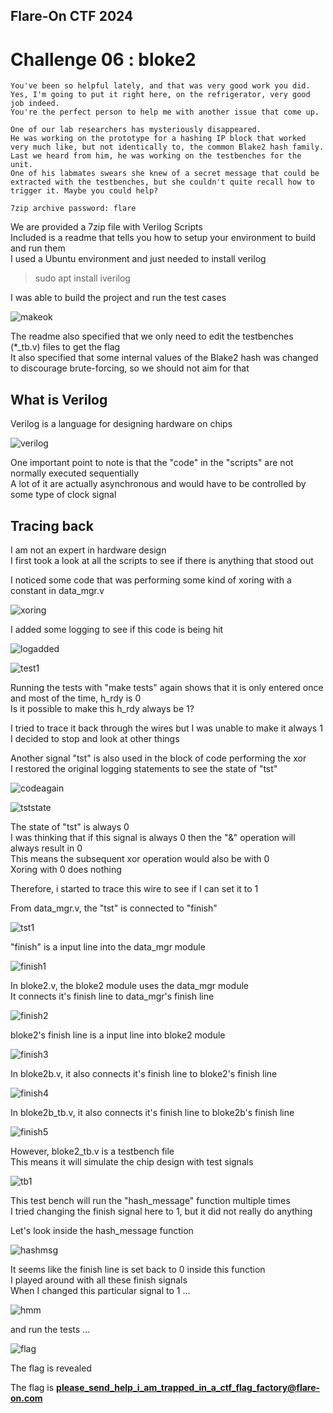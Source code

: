 ## Flare-On CTF 2024
# Challenge 06 : bloke2

```
You've been so helpful lately, and that was very good work you did. 
Yes, I'm going to put it right here, on the refrigerator, very good job indeed. 
You're the perfect person to help me with another issue that come up. 

One of our lab researchers has mysteriously disappeared. 
He was working on the prototype for a hashing IP block that worked very much like, but not identically to, the common Blake2 hash family. 
Last we heard from him, he was working on the testbenches for the unit. 
One of his labmates swears she knew of a secret message that could be extracted with the testbenches, but she couldn't quite recall how to trigger it. Maybe you could help?

7zip archive password: flare
```

We are provided a 7zip file with Verilog Scripts  
Included is a readme that tells you how to setup your environment to build and run them  
I used a Ubuntu environment and just needed to install verilog

> sudo apt install iverilog

I was able to build the project and run the test cases

![makeok](img/01.png)

The readme also specified that we only need to edit the testbenches (\*\_tb.v) files to get the flag  
It also specified that some internal values of the Blake2 hash was changed to discourage brute-forcing, so we should not aim for that

## What is Verilog

Verilog is a language for designing hardware on chips

![verilog](img/02.png)

One important point to note is that the "code" in the "scripts" are not normally executed sequentially  
A lot of it are actually asynchronous and would have to be controlled by some type of clock signal

## Tracing back

I am not an expert in hardware design  
I first took a look at all the scripts to see if there is anything that stood out

I noticed some code that was performing some kind of xoring with a constant in data_mgr.v

![xoring](img/03.png)

I added some logging to see if this code is being hit

![logadded](img/04.png)

![test1](img/05.png)

Running the tests with "make tests" again shows that it is only entered once and most of the time, h_rdy is 0  
Is it possible to make this h_rdy always be 1?

I tried to trace it back through the wires but I was unable to make it always 1  
I decided to stop and look at other things

Another signal "tst" is also used in the block of code performing the xor  
I restored the original logging statements to see the state of "tst" 

![codeagain](img/06.png)

![tststate](img/07.png)

The state of "tst" is always 0  
I was thinking that if this signal is always 0 then the "&" operation will always result in 0  
This means the subsequent xor operation would also be with 0  
Xoring with 0 does nothing

Therefore, i started to trace this wire to see if I can set it to 1

From data_mgr.v, the "tst" is connected to "finish"

![tst1](img/08.png)

"finish" is a input line into the data_mgr module

![finish1](img/08.png)

In bloke2.v, the bloke2 module uses the data_mgr module  
It connects it's finish line to data_mgr's finish line

![finish2](img/10.png)

bloke2's finish line is a input line into bloke2 module

![finish3](img/11.png)

In bloke2b.v, it also connects it's finish line to bloke2's finish line

![finish4](img/12.png)

In bloke2b_tb.v, it also connects it's finish line to bloke2b's finish line

![finish5](img/13.png)

However, bloke2_tb.v is a testbench file  
This means it will simulate the chip design with test signals  

![tb1](img/15.png)

This test bench will run the "hash_message" function multiple times  
I tried changing the finish signal here to 1, but it did not really do anything

Let's look inside the hash_message function

![hashmsg](img/14.png)

It seems like the finish line is set back to 0 inside this function  
I played around with all these finish signals  
When I changed this particular signal to 1 ...

![hmm](img/16.png)

and run the tests ...

![flag](img/17.png)

The flag is revealed

The flag is **please_send_help_i_am_trapped_in_a_ctf_flag_factory@flare-on.com**
